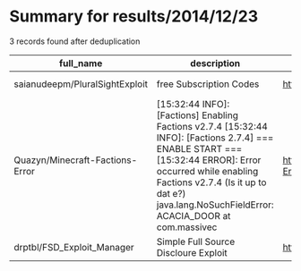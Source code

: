 
# Summary for results/2014/12/23
    
3 records found after deduplication

| full_name | description | html_url | matched_list | matched_count | pushed_at | size | stargazers_count | language | forks_count |
|---------------------------------|------------------------------------------------------------------------------------------------------------------------------------------------------------------------------------------------------------------------------------------------------------------|----------------------------------------------------|----------------|-----------------|---------------------------|--------|--------------------|------------|---------------|
| saianudeepm/PluralSightExploit | free Subscription Codes | https://github.com/saianudeepm/PluralSightExploit | ['exploit'] | 1 | 2014-12-23 20:29:32+00:00 | 172 | 0 | Java | 0 |
| Quazyn/Minecraft-Factions-Error | [15:32:44 INFO]: [Factions] Enabling Factions v2.7.4 [15:32:44 INFO]: [Factions 2.7.4] === ENABLE START === [15:32:44 ERROR]: Error occurred while enabling Factions v2.7.4 (Is it up to dat e?) java.lang.NoSuchFieldError: ACACIA_DOOR at com.massivec | https://github.com/Quazyn/Minecraft-Factions-Error | ['rce'] | 1 | 2014-12-23 20:35:18+00:00 | 0 | 0 | nan | 0 |
| drptbl/FSD_Exploit_Manager | Simple Full Source Discloure Exploit | https://github.com/drptbl/FSD_Exploit_Manager | ['exploit'] | 1 | 2014-12-23 17:52:40+00:00 | 128 | 0 | | 0 |
